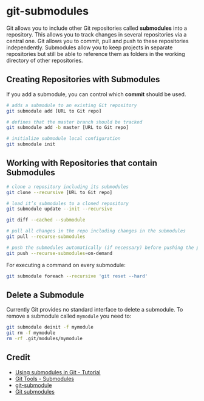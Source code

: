 # git-submodules

Git allows you to include other Git repositories called **submodules** into a repository. This allows you to track changes in several repositories via a central one. Git allows you to commit, pull and push to these repositories independently. Submodules allow you to keep projects in separate repositories but still be able to reference them as folders in the working directory of other repositories.

## Creating Repositories with Submodules

If you add a submodule, you can control which **commit** should be used.

```bash
# adds a submodule to an existing Git repository
git submodule add [URL to Git repo]

# defines that the master branch should be tracked
git submodule add -b master [URL to Git repo]
```

```bash
# initialize submodule local configuration
git submodule init
```

## Working with Repositories that contain Submodules

```bash
# clone a repository including its submodules
git clone --recursive [URL to Git repo]
```

```bash
# load it’s submodules to a cloned repository
git submodule update --init --recursive
```

```bash
git diff --cached --submodule
```

```bash
# pull all changes in the repo including changes in the submodules
git pull --recurse-submodules
```

```bash
# push the submodules automatically (if necessary) before pushing the parent repo
git push --recurse-submodules=on-demand
```

For executing a command on every submodule:

```bash
git submodule foreach --recursive 'git reset --hard'
```

## Delete a Submodule

Currently Git provides no standard interface to delete a submodule. To remove a submodule called `mymodule` you need to:

```bash
git submodule deinit -f mymodule
git rm -f mymodule
rm -rf .git/modules/mymodule
```

## Credit

- [Using submodules in Git - Tutorial](https://www.vogella.com/tutorials/GitSubmodules/article.html)
- [Git Tools - Submodules](https://git-scm.com/book/en/v2/Git-Tools-Submodules)
- [git-submodule](https://git-scm.com/docs/git-submodule)
- [Git submodules](http://dan.mccloy.info/2015/06/11/Git-submodules/)
